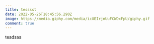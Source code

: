 ```yaml
---
title: tesssst
date: 2022-05-26T18:45:56.290Z
image: https://media.giphy.com/media/icUEIrjnUuFCWDxFpU/giphy.gif
comment: true
---
```

teadsas